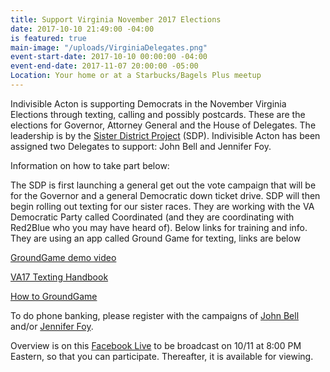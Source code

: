 ```yaml
---
title: Support Virginia November 2017 Elections
date: 2017-10-10 21:49:00 -04:00
is featured: true
main-image: "/uploads/VirginiaDelegates.png"
event-start-date: 2017-10-10 00:00:00 -04:00
event-end-date: 2017-11-07 20:00:00 -05:00
Location: Your home or at a Starbucks/Bagels Plus meetup
---
```


Indivisible Acton is supporting Democrats in the November Virginia Elections through texting, calling and possibly postcards. These are the elections for Governor, Attorney General and the House of Delegates. The leadership is by the [Sister District Project](https://www.facebook.com/sisterdistrict/) (SDP). Indivisible Acton has been assigned two Delegates to support: John Bell and Jennifer Foy.

Information on how to take part below:

The SDP is first launching a general get out the vote campaign that will be for the Governor and a general Democratic down ticket drive. SDP will then begin rolling out texting for our sister races. They are working with the VA Democratic Party called Coordinated (and they are coordinating with Red2Blue who you may have heard of). Below links for training and info. They are using an app called Ground Game for texting, links are below

[GroundGame demo video ](https://drive.google.com/file/d/0B9wXFJ7D35Njc3RVYlQyRDBpVGM/view)

[VA17 Texting Handbook](https://docs.google.com/document/d/1G7VMcXQd9Qn06kUI6f4hT80xxOKG2iI21yxUUPVhoiI/edit?usp=sharing) 

[How to GroundGame](https://docs.google.com/presentation/d/1T9YPyWi8m7DAYbnwwgFELMKcFJO6sV0VUMoOaRmt4K8/edit?usp=sharing) 

To do phone banking, please register with the campaigns of [John Bell](http://www.johnbellfordelegate.com/) and/or [Jennifer Foy](https://www.jennifercarrollfoy.org/).

Overview is on this [Facebook Live](https://www.facebook.com/sisterdistrict/photos/a.1745876379062791.1073741831.1704683609848735/1875324092784685/?type=3&ifg=1) to be broadcast on 10/11 at 8:00 PM Eastern, so that you can participate. Thereafter, it is available for viewing.

